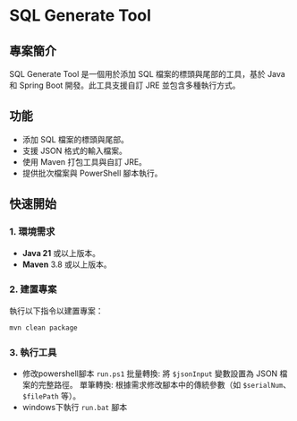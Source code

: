 # SQL Generate Tool

## 專案簡介
SQL Generate Tool 是一個用於添加 SQL 檔案的標頭與尾部的工具，基於 Java 和 Spring Boot 開發。此工具支援自訂 JRE 並包含多種執行方式。

## 功能
- 添加 SQL 檔案的標頭與尾部。
- 支援 JSON 格式的輸入檔案。
- 使用 Maven 打包工具與自訂 JRE。
- 提供批次檔案與 PowerShell 腳本執行。

## 快速開始

### 1. 環境需求
- **Java 21** 或以上版本。
- **Maven** 3.8 或以上版本。

### 2. 建置專案
執行以下指令以建置專案：
```bash
mvn clean package
```

### 3. 執行工具
- 修改powershell腳本 `run.ps1`
  批量轉換: 將 `$jsonInput` 變數設置為 JSON 檔案的完整路徑。
  單筆轉換: 根據需求修改腳本中的傳統參數（如 `$serialNum`、`$filePath` 等）。
- windows下執行 `run.bat` 腳本